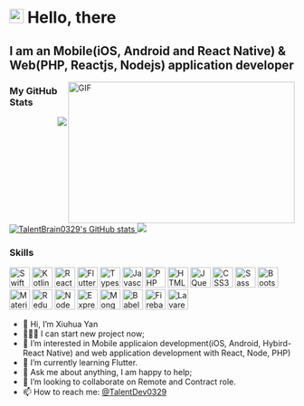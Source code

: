 <img src="https://media.giphy.com/media/hvRJCLFzcasrR4ia7z/giphy.gif" width="25px"> Hello, there 
===============================
I am an Mobile(iOS, Android and React Native) & Web(PHP, Reactjs, Nodejs) application developer
---------------


<img align="right" alt="GIF" src="https://github.com/TalentDev0329/TalentDev0329//main/assets/images/image.gif?raw=true" width="400" height="250" />

### My GitHub Stats

<a href="http://www.github.com/TalentBrain0329">
<!--  <img align="left" src="https://bad-apple-github-readme.vercel.app/api?show_bg=1&username=TalentDev0329&theme=vue" /> -->
 <img align="right" src="https://github-profile-trophy.vercel.app/?username=TalentDev0329&theme=flat&title=Stars,Followers,Commit,MultiLanguage&margin-w=5&row=2&column=2">
 
 <img src="https://github-readme-stats.vercel.app/api?username=TalentBrain0329&show_icons=false&hide=&count_private=true&title_color=0891b2&text_color=ffffff&icon_color=0891b2&bg_color=1c1917&hide_border=true&show_icons=true" alt="TalentBrain0329's GitHub stats" />

<img src="https://github-readme-streak-stats.herokuapp.com/?user=TalentBrain0329&stroke=ffffff&background=1c1917&ring=0891b2&fire=0891b2&currStreakNum=ffffff&currStreakLabel=0891b2&sideNums=ffffff&sideLabels=ffffff&dates=ffffff&hide_border=true" />
</a>
<br />


### Skills
<p align="left">
<a href="https://www.swift.org/" target="_blank" rel="noreferrer"><img src="https://raw.githubusercontent.com/TalentDev0329/TalentBrain0329//main/assets/icons/skills/swift-colored.svg" width="36" height="36" alt="Swift" /></a>
<a href="https://www.kotlinlang.org/" target="_blank" rel="noreferrer"><img src="https://raw.githubusercontent.com/TalentDev0329/TalentBrain0329//main/assets/icons/skills/kotlin-colored.svg" width="36" height="36" alt="Kotlin" /></a>
<a href="https://reactjs.org/" target="_blank" rel="noreferrer"><img src="https://raw.githubusercontent.com/TalentDev0329/TalentBrain0329//main/assets/icons/skills/react-colored.svg" width="36" height="36" alt="React" /></a>
<a href="https://www.flutter.dev/" target="_blank" rel="noreferrer"><img src="https://raw.githubusercontent.com/TalentDev0329/TalentBrain0329//main/assets/icons/skills/flutter-colored.svg" width="36" height="36" alt="Flutter" /></a>
<a href="https://www.typescriptlang.org/" target="_blank" rel="noreferrer"><img src="https://raw.githubusercontent.com/TalentDev0329/TalentBrain0329//main/assets/icons/skills/typescript-colored.svg" width="36" height="36" alt="Typescript" /></a>
<a href="https://developer.mozilla.org/en-US/docs/Web/JavaScript" target="_blank" rel="noreferrer"><img src="https://raw.githubusercontent.com/TalentDev0329/TalentDev0329//main/assets/icons/skills/javascript-colored.svg" width="36" height="36" alt="Javascript" /></a>
 <a href="https://www.php.net/" target="_blank" rel="noreferrer"><img src="https://raw.githubusercontent.com/TalentDev0329/TalentBrain0329//main/assets/icons/skills/php-colored.svg" width="36" height="36" alt="PHP" /></a>
<a href="https://developer.mozilla.org/en-US/docs/Glossary/HTML5" target="_blank" rel="noreferrer"><img src="https://raw.githubusercontent.com/TalentDev0329/TalentBrain0329//main/assets/icons/skills/html5-colored.svg" width="36" height="36" alt="HTML5" /></a>
<a href="https://jquery.com/" target="_blank" rel="noreferrer"><img src="https://raw.githubusercontent.com/TalentDev0329/TalentDev0329//main/assets/icons/skills/jquery-colored.svg" width="36" height="36" alt="JQuery" /></a>
<a href="https://www.w3.org/TR/CSS/#css" target="_blank" rel="noreferrer"><img src="https://raw.githubusercontent.com/TalentDev0329/TalentDev0329//main/assets/icons/skills/css3-colored.svg" width="36" height="36" alt="CSS3" /></a>
<a href="https://sass-lang.com/" target="_blank" rel="noreferrer"><img src="https://raw.githubusercontent.com/TalentDev0329/TalentDev0329//main/assets/icons/skills/sass-colored.svg" width="36" height="36" alt="Sass" /></a>
<a href="https://getbootstrap.com/" target="_blank" rel="noreferrer"><img src="https://raw.githubusercontent.com/TalentDev0329/TalentDev0329//main/assets/icons/skills/bootstrap-colored.svg" width="36" height="36" alt="Bootstrap" /></a>
<a href="https://mui.com/" target="_blank" rel="noreferrer"><img src="https://raw.githubusercontent.com/TalentDev0329/TalentDev0329//main/assets/icons/skills/materialui-colored.svg" width="36" height="36" alt="Material UI" /></a>
<a href="https://redux.js.org/" target="_blank" rel="noreferrer"><img src="https://raw.githubusercontent.com/TalentDev0329/TalentDev0329//main/assets/icons/skills/redux-colored.svg" width="36" height="36" alt="Redux" /></a>
<a href="https://nodejs.org/en/" target="_blank" rel="noreferrer"><img src="https://raw.githubusercontent.com/TalentDev0329/TalentDev0329//main/assets/icons/skills/nodejs-colored.svg" width="36" height="36" alt="NodeJS" /></a>
<a href="https://expressjs.com/" target="_blank" rel="noreferrer"><img src="https://raw.githubusercontent.com/TalentDev0329/TalentDev0329//main/assets/icons/skills/express-colored.svg" width="36" height="36" alt="Express" /></a>
<a href="https://www.mongodb.com/" target="_blank" rel="noreferrer"><img src="https://raw.githubusercontent.com/TalentDev0329/TalentDev0329//main/assets/icons/skills/mongodb-colored.svg" width="36" height="36" alt="MongoDB" /></a>
 <a href="https://www.babeljs.io/" target="_blank" rel="noreferrer"><img src="https://raw.githubusercontent.com/TalentDev0329/TalentDev0329//main/assets/icons/skills/babel-colored.svg" width="36" height="36" alt="Babel" /></a>
<a href="https://firebase.google.com/" target="_blank" rel="noreferrer"><img src="https://raw.githubusercontent.com/TalentDev0329/TalentDev0329//main/assets/icons/skills/firebase-colored.svg" width="36" height="36" alt="Firebase" /></a>
<a href="https://laravel.com/" target="_blank" rel="noreferrer"><img src="https://raw.githubusercontent.com/TalentDev0329/TalentDev0329//main/assets/icons/skills/laravel-colored.svg" width="36" height="36" alt="Lavarel" /></a>
</p>

 
- 👋 Hi, I’m Xiuhua Yan
- 👨🏽‍💻 I can start new project now;
- 👀 I’m interested in Mobile applicaion development(iOS, Android, Hybird-React Native) and web application development with React, Node, PHP) 
- 🌱 I’m currently learning Flutter.
- 💬 Ask me about anything, I am happy to help;
- 💞️ I’m looking to collaborate on Remote and Contract role.
- 📫 How to reach me: [@TalentDev0329](mailto:yanxiuhua0329@gmail.com)
<!--
🔭 I’m currently working on ...
👯 I’m looking to collaborate on ...
🤔 I’m looking for help with ...
😄 Pronouns: ...
⚡ Fun fact: ...
 -->
